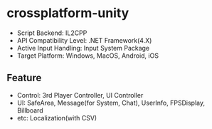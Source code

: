 # crossplatform-unity
- Script Backend: IL2CPP
- API Compatibility Level: .NET Framework(4.X)
- Active Input Handling: Input System Package
- Target Platform: Windows, MacOS, Android, iOS

## Feature
- Control: 3rd Player Controller, UI Controller
- UI: SafeArea, Message(for System, Chat), UserInfo, FPSDisplay, Billboard
- etc: Localization(with CSV)